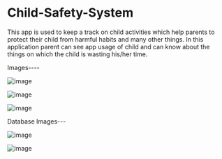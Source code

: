 # Child-Safety-System
This app is used to keep a track on child activities which help parents to protect their child from harmful habits and many other things. In this application parent can see app usage of child and can know about the things on which the child is wasting his/her time.

Images----

![image](https://user-images.githubusercontent.com/110009203/206903905-447050fb-4578-4f49-aa23-59a799bef076.png)

![image](https://user-images.githubusercontent.com/110009203/206904084-fed44771-e9ab-4c2c-93d7-cf3d12729318.png)

![image](https://user-images.githubusercontent.com/110009203/206904245-1e0b5fef-70bc-46d5-a9bd-454b738f2bee.png)

Database Images---

![image](https://user-images.githubusercontent.com/110009203/206904372-2e40a54c-4910-43c9-8e63-726be0aea9bf.png)

![image](https://user-images.githubusercontent.com/110009203/206904432-67f219e9-5c37-4e5a-941f-857ea50b2cc9.png)
